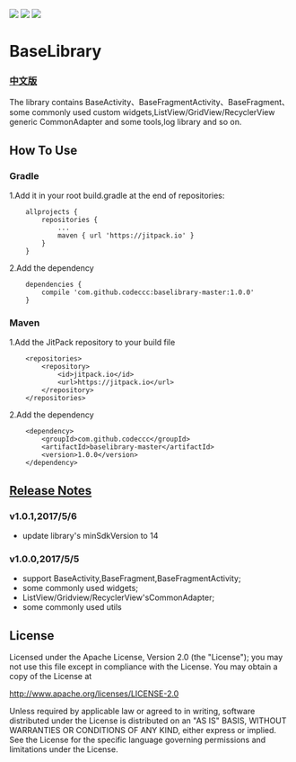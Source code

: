 ![](https://img.shields.io/hexpm/l/plug.svg) 
![](https://jitpack.io/v/FancyOnePoint/BaseLibrary.svg)
![](https://img.shields.io/badge/maven-1.0.0-orange.svg)

 # BaseLibrary 
### [中文版](https://github.com/FancyOnePoint/BaseLibrary)
The library contains BaseActivity、BaseFragmentActivity、BaseFragment、some commonly used custom widgets,ListView/GridView/RecyclerView generic CommonAdapter and some tools,log library and so on.

## How To Use

### Gradle

1.Add it in your root build.gradle at the end of repositories:

```
	allprojects {
		repositories {
			...
			maven { url 'https://jitpack.io' }
		}
	}
```

2.Add the dependency
```
	dependencies {
		compile 'com.github.codeccc:baselibrary-master:1.0.0'
	}
```

### Maven

1.Add the JitPack repository to your build file

```
	<repositories>
		<repository>
		    <id>jitpack.io</id>
		    <url>https://jitpack.io</url>
		</repository>
	</repositories>
```

2.Add the dependency

```
	<dependency>
	    <groupId>com.github.codeccc</groupId>
	    <artifactId>baselibrary-master</artifactId>
	    <version>1.0.0</version>
	</dependency>
```

## [Release Notes](https://github.com/codeccc/baselibrary-master/blob/master/docs/update.md "更新日志")

### v1.0.1,2017/5/6
- update library's minSdkVersion to 14

### v1.0.0,2017/5/5

- support BaseActivity,BaseFragment,BaseFragmentActivity;
- some commonly used widgets;
- ListView/Gridview/RecyclerView'sCommonAdapter;
- some commonly used utils

## License

Licensed under the Apache License, Version 2.0 (the "License"); you may not use this file except in compliance with the License. You may obtain a copy of the License at

http://www.apache.org/licenses/LICENSE-2.0

Unless required by applicable law or agreed to in writing, software distributed under the License is distributed on an "AS IS" BASIS, WITHOUT WARRANTIES OR CONDITIONS OF ANY KIND, either express or implied. See the License for the specific language governing permissions and limitations under the License.
